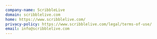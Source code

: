 ```yaml
---
company-name: ScribbleLive
domain: scribblelive.com
home: https://www.scribblelive.com/
privacy-policy: https://www.scribblelive.com/legal/terms-of-use/
email: info@scribblelive.com
---
```





